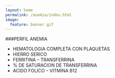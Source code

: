 ```yaml
---
layout: home
permalink: /anemia/index.html
image:
  feature: banner.gif
---
```


###PERFIL ANEMIA 
* HEMATOLOGIA COMPLETA CON PLAQUETAS 
* HIERRO SERICO
* FERRITINA – TRANSFERRINA
* % DE SATURACION DE TRANSFERRINA
* ACIDO FOLICO – VITMINA B12

